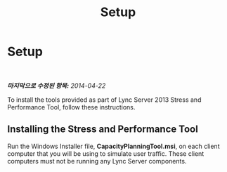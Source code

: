 ﻿---
title: Setup
TOCTitle: Setup
ms:assetid: aa06eb2e-b99b-4ba4-bbff-fbf15b1c81f1
ms:mtpsurl: https://technet.microsoft.com/ko-kr/library/JJ945603(v=OCS.15)
ms:contentKeyID: 52057017
ms.date: 06/25/2014
mtps_version: v=OCS.15
ms.translationtype: HT
---

# Setup

 

_**마지막으로 수정된 항목:** 2014-04-22_

To install the tools provided as part of Lync Server 2013 Stress and Performance Tool, follow these instructions.

## Installing the Stress and Performance Tool

Run the Windows Installer file, **CapacityPlanningTool.msi**, on each client computer that you will be using to simulate user traffic. These client computers must not be running any Lync Server components.

